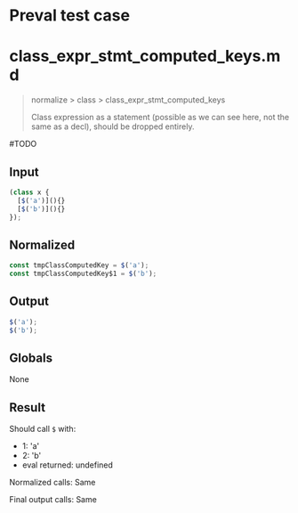# Preval test case

# class_expr_stmt_computed_keys.md

> normalize > class > class_expr_stmt_computed_keys
>
> Class expression as a statement (possible as we can see here, not the same as a decl), should be dropped entirely.

#TODO

## Input

`````js filename=intro
(class x {
  [$('a')](){}
  [$('b')](){}
});
`````

## Normalized

`````js filename=intro
const tmpClassComputedKey = $('a');
const tmpClassComputedKey$1 = $('b');
`````

## Output

`````js filename=intro
$('a');
$('b');
`````

## Globals

None

## Result

Should call `$` with:
 - 1: 'a'
 - 2: 'b'
 - eval returned: undefined

Normalized calls: Same

Final output calls: Same
